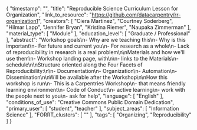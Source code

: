 {
    "timestamp": "",
    "title": "Reproducible Science Curriculum Lesson for Organization",
    "link_to_resource": "https://github.com/datacarpentry/rr-organization1",
    "creators": [
        "Ciera Martinez",
        "Courtney Soderberg",
        "Hilmar Lapp",
        "Jennifer Bryan",
        "Kristina Riemer",
        "Naupaka Zimmerman"
    ],
    "material_type": [
        "Module"
    ],
    "education_level": [
        "Graduate / Professional"
    ],
    "abstract": "Workshop goals\n- Why are we teaching this\n- Why is this important\n- For future and current you\n- For research as a whole\n- Lack of reproducibility in research is a real problem\n\nMaterials and how we'll use them\n- Workshop landing page, with\n\n- links to the Materials\n- schedule\n\nStructure oriented along the Four Facets of Reproducibility:\n\n- Documentation\n- Organization\n- Automation\n- Dissemination\n\nWill be available after the Workshop\n\nHow this workshop is run\n- This is a Carpentries Workshop\n- that means friendly learning environment\n- Code of Conduct\n- active learning\n- work with the people next to you\n- ask for help",
    "language": [
        "English"
    ],
    "conditions_of_use": "Creative Commons Public Domain Dedication",
    "primary_user": [
        "student",
        "teacher"
    ],
    "subject_areas": [
        "Information Science"
    ],
    "FORRT_clusters": [
        ""
    ],
    "tags": [
        "Organizing",
        "Reproducibility"
    ]
}